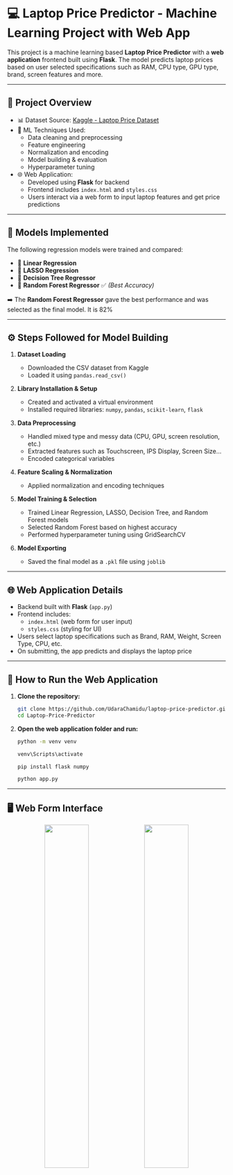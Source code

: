 # 💻 Laptop Price Predictor - Machine Learning Project with Web App

This project is a machine learning based **Laptop Price Predictor** with a **web application** frontend built using **Flask**. The model predicts laptop prices based on user selected specifications such as RAM, CPU type, GPU type, brand, screen features and more.

---

## 📌 Project Overview

- 📊 Dataset Source: [Kaggle - Laptop Price Dataset](https://www.kaggle.com/)
- 🔧 ML Techniques Used:
  - Data cleaning and preprocessing
  - Feature engineering
  - Normalization and encoding
  - Model building & evaluation
  - Hyperparameter tuning
- 🌐 Web Application:
  - Developed using **Flask** for backend
  - Frontend includes `index.html` and `styles.css`
  - Users interact via a web form to input laptop features and get price predictions

---

## 🧠 Models Implemented

The following regression models were trained and compared:
- 🔹 **Linear Regression**
- 🔹 **LASSO Regression**
- 🔹 **Decision Tree Regressor**
- 🔹 **Random Forest Regressor** ✅ *(Best Accuracy)*

➡️ The **Random Forest Regressor** gave the best performance and was selected as the final model. It is 82%

---

## ⚙️ Steps Followed for Model Building

1. **Dataset Loading**  
   - Downloaded the CSV dataset from Kaggle  
   - Loaded it using `pandas.read_csv()`

2. **Library Installation & Setup**  
   - Created and activated a virtual environment  
   - Installed required libraries: `numpy`, `pandas`, `scikit-learn`, `flask`

3. **Data Preprocessing**
   - Handled mixed type and messy data (CPU, GPU, screen resolution, etc.)
   - Extracted features such as Touchscreen, IPS Display, Screen Size...
   - Encoded categorical variables 

4. **Feature Scaling & Normalization**
   - Applied normalization and encoding techniques

5. **Model Training & Selection**
   - Trained Linear Regression, LASSO, Decision Tree, and Random Forest models
   - Selected Random Forest based on highest accuracy
   - Performed hyperparameter tuning using GridSearchCV

6. **Model Exporting**
   - Saved the final model as a `.pkl` file using `joblib`

---

## 🌐 Web Application Details

- Backend built with **Flask** (`app.py`)
- Frontend includes:
  - `index.html` (web form for user input)
  - `styles.css` (styling for UI)
- Users select laptop specifications such as Brand, RAM, Weight, Screen Type, CPU, etc.
- On submitting, the app predicts and displays the laptop price

---

## 🚀 How to Run the Web Application

1. **Clone the repository:**
   ```bash
   git clone https://github.com/UdaraChamidu/laptop-price-predictor.git
   cd Laptop-Price-Predictor
2. **Open the web application folder and run:**
   ```bash
   python -m venv venv

   venv\Scripts\activate

   pip install flask numpy

   python app.py
   
---

## 🖥️ Web Form Interface

<p align="center">
  <img src="https://github.com/user-attachments/assets/f48ea3e4-ede3-487f-b380-beff05b12229" width="45%" />
  <img src="https://github.com/user-attachments/assets/159227d9-e2b8-434f-9dfe-483db504ee3f" width="45%" />
</p>




